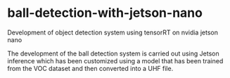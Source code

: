 # ball-detection-with-jetson-nano
Development of object detection system using tensorRT on nvidia jetson nano

The development of the ball detection system is carried out using Jetson inference which has been customized using a model that has been trained from the VOC dataset and then converted into a UHF file.
